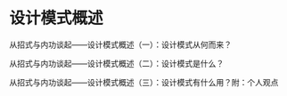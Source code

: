 # 设计模式概述

从招式与内功谈起——设计模式概述（一）：设计模式从何而来？

从招式与内功谈起——设计模式概述（二）：设计模式是什么？

从招式与内功谈起——设计模式概述（三）：设计模式有什么用？附：个人观点